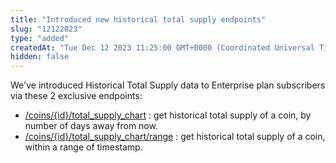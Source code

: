 ```yaml
---
title: "Introduced new historical total supply endpoints"
slug: "12122023"
type: "added"
createdAt: "Tue Dec 12 2023 11:25:00 GMT+0000 (Coordinated Universal Time)"
hidden: false
---
```

We've introduced Historical Total Supply data to Enterprise plan subscribers via these 2 exclusive endpoints:

- [/coins/{id}/total_supply_chart](/reference/coins-id-total-supply-chart) : get historical total supply of a coin, by number of days away from now.
- [/coins/{id}/total_supply_chart/range](/reference/coins-id-total-supply-chart-range) : get historical total supply of a coin, within a range of timestamp.